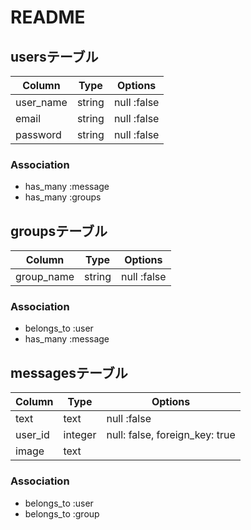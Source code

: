 # README

## usersテーブル
|Column|Type|Options|
|------|----|-------|
|user_name|string|null :false|
|email|string|null :false|
|password|string|null :false|
### Association
- has_many :message
- has_many :groups

## groupsテーブル
|Column|Type|Options|
|------|----|-------|
|group_name|string|null :false|
### Association
- belongs_to :user
- has_many :message 

## messagesテーブル
|Column|Type|Options|
|------|----|-------|
|text|text|null :false|
|user_id|integer|null: false, foreign_key: true|
|image|text||
### Association
- belongs_to :user
- belongs_to :group
